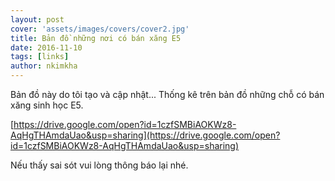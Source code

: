 ```yaml
---
layout: post
cover: 'assets/images/covers/cover2.jpg'
title: Bản đồ những nơi có bán xăng E5
date: 2016-11-10
tags: [links]
author: nkimkha
---
```


Bản đồ này do tôi tạo và cập nhật... Thống kê trên bản đồ những chỗ có bán xăng sinh học E5.

[https://drive.google.com/open?id=1czfSMBiAOKWz8-AqHgTHAmdaUao&usp=sharing](https://drive.google.com/open?id=1czfSMBiAOKWz8-AqHgTHAmdaUao&usp=sharing)

Nếu thấy sai sót vui lòng thông báo lại nhé.
